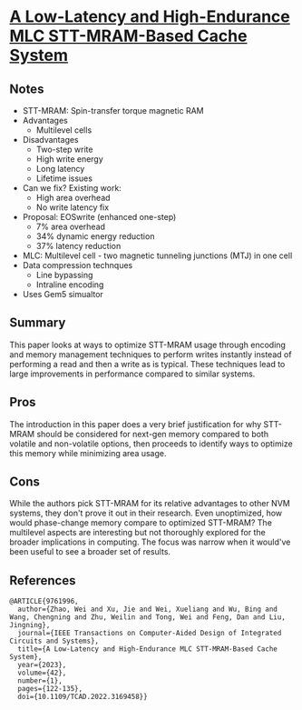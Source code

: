 # [A Low-Latency and High-Endurance MLC STT-MRAM-Based Cache System](https://ieeexplore.ieee.org/document/9761996/authors)

## Notes
- STT-MRAM: Spin-transfer torque magnetic RAM
- Advantages
    - Multilevel cells
- Disadvantages
    - Two-step write
    - High write energy
    - Long latency
    - Lifetime issues
- Can we fix? Existing work:
    - High area overhead
    - No write latency fix
- Proposal: EOSwrite (enhanced one-step)
    - 7% area overhead
    - 34% dynamic energy reduction
    - 37% latency reduction
- MLC: Multilevel cell - two magnetic tunneling junctions (MTJ) in one cell
- Data compression technques
    - Line bypassing
    - Intraline encoding
- Uses Gem5 simualtor

## Summary
This paper looks at ways to optimize STT-MRAM usage through encoding and memory management techniques to perform writes instantly instead of performing a read and then a write as is typical. These techniques lead to large improvements in performance compared to similar systems.

## Pros
The introduction in this paper does a very brief justification for why STT-MRAM should be considered for next-gen memory compared to both volatile and non-volatile options, then proceeds to identify ways to optimize this memory while minimizing area usage.

## Cons
While the authors pick STT-MRAM for its relative advantages to other NVM systems, they don't prove it out in their research. Even unoptimized, how would phase-change memory compare to optimized STT-MRAM? The multilevel aspects are interesting but not thoroughly explored for the broader implications in computing. The focus was narrow when it would've been useful to see a broader set of results.

## References

```
@ARTICLE{9761996,
  author={Zhao, Wei and Xu, Jie and Wei, Xueliang and Wu, Bing and Wang, Chengning and Zhu, Weilin and Tong, Wei and Feng, Dan and Liu, Jingning},
  journal={IEEE Transactions on Computer-Aided Design of Integrated Circuits and Systems}, 
  title={A Low-Latency and High-Endurance MLC STT-MRAM-Based Cache System}, 
  year={2023},
  volume={42},
  number={1},
  pages={122-135},
  doi={10.1109/TCAD.2022.3169458}}
```
